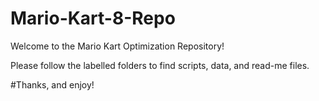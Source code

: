 # Mario-Kart-8-Repo

Welcome to the Mario Kart Optimization Repository!

Please follow the labelled folders to find scripts, data, and read-me files. 

#Thanks, and enjoy! 